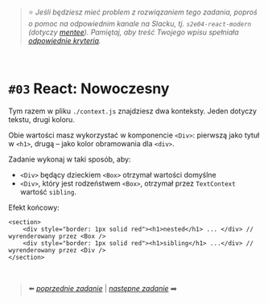 > :star: *Jeśli będziesz mieć problem z rozwiązaniem tego zadania, poproś o pomoc na odpowiednim kanale na Slacku, tj. `s2e04-react-modern` (dotyczy [mentee](https://devmentor.pl/mentoring-javascript/)). Pamiętaj, aby treść Twojego wpisu spełniała [odpowiednie kryteria](https://devmentor.pl/jak-prosic-o-pomoc/).*
> 
&nbsp;

# `#03` React: Nowoczesny


Tym razem w pliku `./context.js` znajdziesz dwa konteksty. Jeden dotyczy tekstu, drugi koloru.

Obie wartości masz wykorzystać w komponencie `<Div>`: pierwszą jako tytuł w `<h1>`, drugą – jako kolor obramowania dla `<div>`.

Zadanie wykonaj w taki sposób, aby:
-  `<Div>` będący dzieckiem `<Box>` otrzymał wartości domyślne
-  `<Div>`, który jest rodzeństwem `<Box>`, otrzymał przez `TextContext` wartość `sibling`.

Efekt końcowy:
```
<section>
    <div style="border: 1px solid red"><h1>nested</h1> ... </div> // wyrenderowany przez <Box />
    <div style="border: 1px solid red"><h1>sibling</h1> ...</div> // wyrenderowany przez <Div />
</section>
```
&nbsp;

> :arrow_left: [*poprzednie zadanie*](./../02) | [*następne zadanie*](./../04) :arrow_right:
